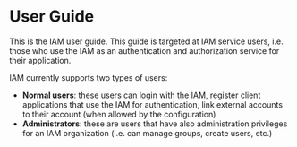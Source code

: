 # User Guide

This is the IAM user guide. This guide is targeted at IAM service users, i.e.
those who use the IAM as an authentication and authorization service for their
application.

IAM currently supports two types of users:

- __Normal users__: these users can login with the IAM, register client applications
  that use the IAM for authentication, link external accounts to their account
  (when allowed by the configuration)
- __Administrators__: these are users that have also administration
  privileges for an IAM organization (i.e. can manage groups, create users,
  etc.)
